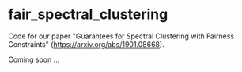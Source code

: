 # fair_spectral_clustering

Code for our paper "Guarantees for Spectral Clustering with Fairness Constraints" (https://arxiv.org/abs/1901.08668).

Coming soon ...
